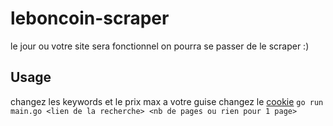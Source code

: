 # leboncoin-scraper

le jour ou votre site sera fonctionnel on pourra se passer de le scraper :)

## Usage

changez les keywords et le prix max a votre guise
changez le [cookie](https://github.com/Seres67/leboncoin-scrapper/blob/a21ba8a6fe4d7c7230a7e7ed3b7dc9d709da7db3/main.go#L56)
`go run main.go <lien de la recherche> <nb de pages ou rien pour 1 page>`
